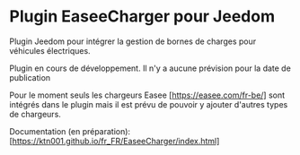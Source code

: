 # Plugin EaseeCharger pour Jeedom

Plugin Jeedom pour intégrer la gestion de bornes de charges pour véhicules électriques.

Plugin en cours de développement. Il n'y a aucune prévision pour la date de publication

Pour le moment seuls les chargeurs Easee [https://easee.com/fr-be/] sont intégrés dans le plugin mais il est prévu de pouvoir y ajouter d'autres types de chargeurs.

Documentation (en préparation): [https://ktn001.github.io/fr_FR/EaseeCharger/index.html]
